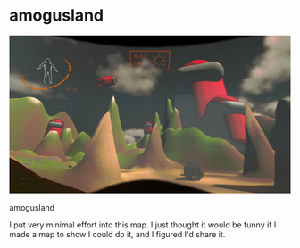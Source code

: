 # amogusland

![Screenshot_1](https://raw.githubusercontent.com/ahecht7028/amogusland/main/ScreenShots/image1.jpg "image1")

amogusland

I put very minimal effort into this map.  I just thought it would be funny if I made a map to show I could do it, and I figured I'd share it.